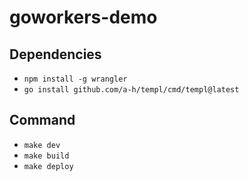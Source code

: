 # goworkers-demo

## Dependencies

- `npm install -g wrangler`
- `go install github.com/a-h/templ/cmd/templ@latest`

## Command

- `make dev`
- `make build`
- `make deploy`
